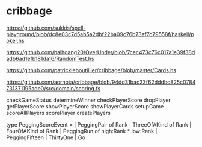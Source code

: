 # cribbage

https://github.com/sukkis/spell-playground/blob/dc8e03c7d5ab5a2dbf22ba09c76b73af7c79558f/haskell/poker.hs

https://github.com/haihoang20/OverUnder/blob/7cec473c76c017a1e39f38dadb6ad1efb181da16/RandomTest.hs

https://github.com/patrickleboutillier/cribbage/blob/master/Cards.hs

https://github.com/aornota/cribbage/blob/94dd31bac23f62dddbc825c0784731371195ade0/src/domain/scoring.fs

checkGameStatus
determineWinner
checkPlayerScore
dropPlayer
getPlayerScore
showPlayerScore
showPlayerCards
setupGame
scoreAllPlayers
scorePlayer
createPlayers

type PeggingScoreEvent =
    | PeggingPair of Rank
    | ThreeOfAKind of Rank
    | FourOfAKind of Rank
    | PeggingRun of high:Rank * low:Rank
    | PeggingFifteen
    | ThirtyOne
    | Go
